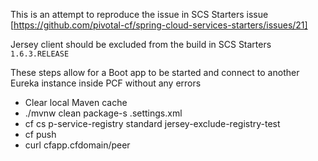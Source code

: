 This is an attempt to reproduce the issue in SCS Starters issue [https://github.com/pivotal-cf/spring-cloud-services-starters/issues/21]

Jersey client should be excluded from the build in SCS Starters `1.6.3.RELEASE`

These steps allow for a Boot app to be started and connect to another Eureka instance inside PCF without any errors

* Clear local Maven cache
* ./mvnw clean package-s .settings.xml
* cf cs p-service-registry standard jersey-exclude-registry-test
* cf push
* curl cfapp.cfdomain/peer


